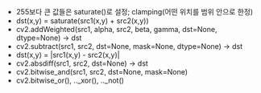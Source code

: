 - 255보다 큰 값들은 saturate()로 설정; clamping(어떤 위치를 범위 안으로 한정)
- dst(x,y) = saturate(src1(x,y) + src2(x,y))
- cv2.addWeighted(src1, alpha, src2, beta, gamma, dst=None, dtype=None) → dst
- cv2.subtract(src1, src2, dst=None, mask=None, dtype=None) → dst
- dst(x,y) = |src1(x,y) - src2(x,y)|
- cv2.absdiff(src1, src2, dst=None) → dst
- cv2.bitwise_and(src1, src2, dst=None, mask=None)
- cv2.bitwise_or(), .._xor(), .._not()